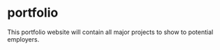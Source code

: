 # portfolio
This portfolio website will contain all major projects to show to potential employers. 
